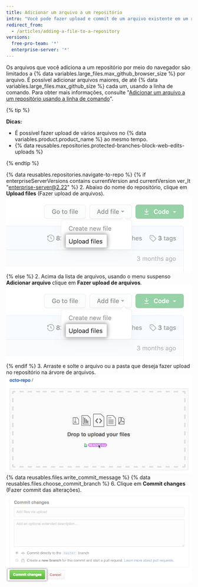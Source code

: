 ```yaml
---
title: Adicionar um arquivo a um repositório
intro: "Você pode fazer upload e commit de um arquivo existente em um repositório\n do {% data variables.product.product_name %}. Arraste e solte um arquivo em qualquer diretório na árvore de arquivos ou faça upload de arquivos da página principal do repositório."
redirect_from:
  - /articles/adding-a-file-to-a-repository
versions:
  free-pro-team: '*'
  enterprise-server: '*'
---
```


Os arquivos que você adiciona a um repositório por meio do navegador são limitados a {% data variables.large_files.max_github_browser_size %} por arquivo. É possível adicionar arquivos maiores, de até {% data variables.large_files.max_github_size %} cada um, usando a linha de comando. Para obter mais informações, consulte "[Adicionar um arquivo a um repositório usando a linha de comando](/articles/adding-a-file-to-a-repository-using-the-command-line)".

{% tip %}

**Dicas:**
- É possível fazer upload de vários arquivos no {% data variables.product.product_name %} ao mesmo tempo.
- {% data reusables.repositories.protected-branches-block-web-edits-uploads %}

{% endtip %}

{% data reusables.repositories.navigate-to-repo %}
{% if enterpriseServerVersions contains currentVersion and currentVersion ver_lt "enterprise-server@2.22" %}
2. Abaixo do nome do repositório, clique em **Upload files** (Fazer upload de arquivos). ![Butão Upload files (Fazer upload de arquivos)](/assets/images/help/repository/upload-files-button.png)
{% else %}
2. Acima da lista de arquivos, usando o menu suspenso **Adicionar arquivo** clique em **Fazer upload de arquivos**. !["Fazer upload de arquivos" no menu suspenso "Adicionar arquivo"](/assets/images/help/repository/upload-files-button.png)
{% endif %}
3. Arraste e solte o arquivo ou a pasta que deseja fazer upload no repositório na árvore de arquivos. ![Área arrastar e soltar](/assets/images/help/repository/upload-files-drag-and-drop.png)
{% data reusables.files.write_commit_message %}
{% data reusables.files.choose_commit_branch %}
6. Clique em **Commit changes** (Fazer commit das alterações). ![Botão Commit changes (Fazer commit de alterações)](/assets/images/help/repository/commit-changes-button.png)
